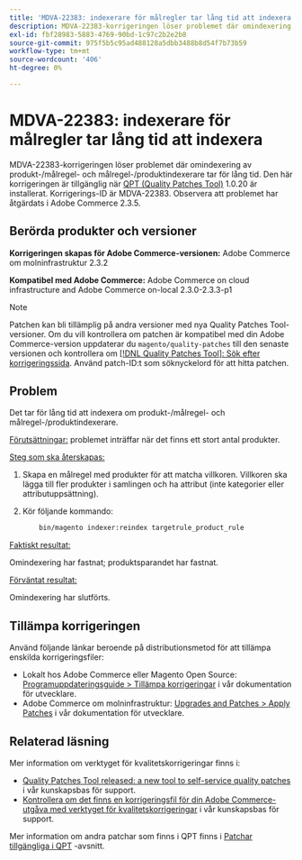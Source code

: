 ```yaml
---
title: 'MDVA-22383: indexerare för målregler tar lång tid att indexera'
description: MDVA-22383-korrigeringen löser problemet där omindexering av produkt-/målregel- och målregel-/produktindexerare tar för lång tid. Den här korrigeringen är tillgänglig när [QPT-verktyget (Quality Patches Tool)](/help/announcements/adobe-commerce-announcements/magento-quality-patches-released-new-tool-to-self-serve-quality-patches.md) 1.0.20 är installerat. Korrigerings-ID är MDVA-22383. Observera att problemet har åtgärdats i Adobe Commerce 2.3.5.
exl-id: fbf28983-5883-4769-90bd-1c97c2b2e2b8
source-git-commit: 975f5b5c95ad488128a5dbb3488b8d54f7b73b59
workflow-type: tm+mt
source-wordcount: '406'
ht-degree: 0%

---
```


# MDVA-22383: indexerare för målregler tar lång tid att indexera

MDVA-22383-korrigeringen löser problemet där omindexering av produkt-/målregel- och målregel-/produktindexerare tar för lång tid. Den här korrigeringen är tillgänglig när [QPT (Quality Patches Tool)](/help/announcements/adobe-commerce-announcements/magento-quality-patches-released-new-tool-to-self-serve-quality-patches.md) 1.0.20 är installerat. Korrigerings-ID är MDVA-22383. Observera att problemet har åtgärdats i Adobe Commerce 2.3.5.

## Berörda produkter och versioner

**Korrigeringen skapas för Adobe Commerce-versionen:** Adobe Commerce om molninfrastruktur 2.3.2

**Kompatibel med Adobe Commerce:** Adobe Commerce on cloud infrastructure and Adobe Commerce on-local 2.3.0-2.3.3-p1

>[!NOTE]
>
>Patchen kan bli tillämplig på andra versioner med nya Quality Patches Tool-versioner. Om du vill kontrollera om patchen är kompatibel med din Adobe Commerce-version uppdaterar du `magento/quality-patches` till den senaste versionen och kontrollera om [[!DNL Quality Patches Tool]: Sök efter korrigeringssida](https://devdocs.magento.com/quality-patches/tool.html#patch-grid). Använd patch-ID:t som söknyckelord för att hitta patchen.

## Problem

Det tar för lång tid att indexera om produkt-/målregel- och målregel-/produktindexerare.

<u>Förutsättningar:</u> problemet inträffar när det finns ett stort antal produkter.

<u>Steg som ska återskapas:</u>

1. Skapa en målregel med produkter för att matcha villkoren. Villkoren ska lägga till fler produkter i samlingen och ha attribut (inte kategorier eller attributuppsättning).
1. Kör följande kommando:

   ```bash
       bin/magento indexer:reindex targetrule_product_rule
   ```

<u>Faktiskt resultat:</u>

Omindexering har fastnat; produktsparandet har fastnat.

<u>Förväntat resultat:</u>

Omindexering har slutförts.

## Tillämpa korrigeringen

Använd följande länkar beroende på distributionsmetod för att tillämpa enskilda korrigeringsfiler:

* Lokalt hos Adobe Commerce eller Magento Open Source: [Programuppdateringsguide > Tillämpa korrigeringar](https://devdocs.magento.com/guides/v2.4/comp-mgr/patching/mqp.html) i vår dokumentation för utvecklare.
* Adobe Commerce om molninfrastruktur: [Upgrades and Patches > Apply Patches](https://devdocs.magento.com/cloud/project/project-patch.html) i vår dokumentation för utvecklare.

## Relaterad läsning

Mer information om verktyget för kvalitetskorrigeringar finns i:

* [Quality Patches Tool released: a new tool to self-service quality patches](/help/announcements/adobe-commerce-announcements/magento-quality-patches-released-new-tool-to-self-serve-quality-patches.md) i vår kunskapsbas för support.
* [Kontrollera om det finns en korrigeringsfil för din Adobe Commerce-utgåva med verktyget för kvalitetskorrigeringar](/help/support-tools/patches-available-in-qpt-tool/check-patch-for-magento-issue-with-magento-quality-patches.md) i vår kunskapsbas för support.

Mer information om andra patchar som finns i QPT finns i [Patchar tillgängliga i QPT](https://support.magento.com/hc/en-us/sections/360010506631-Patches-available-in-MQP-tool-) -avsnitt.

